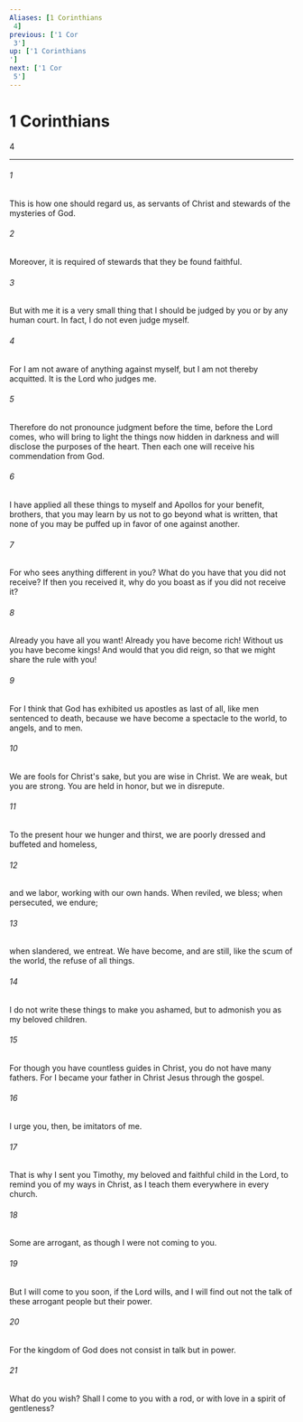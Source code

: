 ```yaml
---
Aliases: [1 Corinthians 4]
previous: ['1 Cor 3']
up: ['1 Corinthians']
next: ['1 Cor 5']
---
```

# 1 Corinthians 4

***
 

###### 1 
This is how one should regard us, as servants of Christ and stewards of the mysteries of God.  

###### 2 
Moreover, it is required of stewards that they be found faithful.  

###### 3 
But with me it is a very small thing that I should be judged by you or by any human court. In fact, I do not even judge myself.  

###### 4 
For I am not aware of anything against myself, but I am not thereby acquitted. It is the Lord who judges me.  

###### 5 
Therefore do not pronounce judgment before the time, before the Lord comes, who will bring to light the things now hidden in darkness and will disclose the purposes of the heart. Then each one will receive his commendation from God.  

###### 6 
I have applied all these things to myself and Apollos for your benefit, brothers, that you may learn by us not to go beyond what is written, that none of you may be puffed up in favor of one against another.  

###### 7 
For who sees anything different in you? What do you have that you did not receive? If then you received it, why do you boast as if you did not receive it?  

###### 8 
Already you have all you want! Already you have become rich! Without us you have become kings! And would that you did reign, so that we might share the rule with you!  

###### 9 
For I think that God has exhibited us apostles as last of all, like men sentenced to death, because we have become a spectacle to the world, to angels, and to men.  

###### 10 
We are fools for Christ's sake, but you are wise in Christ. We are weak, but you are strong. You are held in honor, but we in disrepute.  

###### 11 
To the present hour we hunger and thirst, we are poorly dressed and buffeted and homeless,  

###### 12 
and we labor, working with our own hands. When reviled, we bless; when persecuted, we endure;  

###### 13 
when slandered, we entreat. We have become, and are still, like the scum of the world, the refuse of all things.  

###### 14 
I do not write these things to make you ashamed, but to admonish you as my beloved children.  

###### 15 
For though you have countless guides in Christ, you do not have many fathers. For I became your father in Christ Jesus through the gospel.  

###### 16 
I urge you, then, be imitators of me.  

###### 17 
That is why I sent you Timothy, my beloved and faithful child in the Lord, to remind you of my ways in Christ, as I teach them everywhere in every church.  

###### 18 
Some are arrogant, as though I were not coming to you.  

###### 19 
But I will come to you soon, if the Lord wills, and I will find out not the talk of these arrogant people but their power.  

###### 20 
For the kingdom of God does not consist in talk but in power.  

###### 21 
What do you wish? Shall I come to you with a rod, or with love in a spirit of gentleness?
